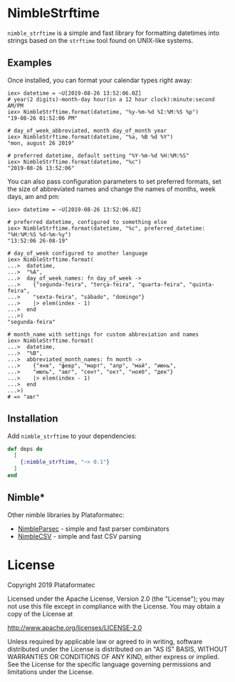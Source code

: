 # NimbleStrftime

`nimble_strftime` is a simple and fast library for formatting datetimes into
strings based on the `strftime` tool found on UNIX-like systems.

## Examples

Once installed, you can format your calendar types right away:

```iex
iex> datetime = ~U[2019-08-26 13:52:06.0Z]
# year(2 digits)-month-day hour(in a 12 hour clock):minute:second AM/PM
iex> NimbleStrftime.format(datetime, "%y-%m-%d %I:%M:%S %p")
"19-08-26 01:52:06 PM"

# day_of_week_abbreviated, month day_of_month year
iex> NimbleStrftime.format(datetime, "%a, %B %d %Y")
"mon, august 26 2019"

# preferred datetime, default setting "%Y-%m-%d %H:%M:%S"
iex> NimbleStrftime.format(datetime, "%c")
"2019-08-26 13:52:06"
```

You can also pass configuration parameters to set preferred formats,
set the size of abbreviated names and change the names of months,
week days, am and pm:

```iex
iex> datetime = ~U[2019-08-26 13:52:06.0Z]

# preferred datetime, configured to something else
iex> NimbleStrftime.format(datetime, "%c", preferred_datetime: "%H:%M:%S %d-%m-%y")
"13:52:06 26-08-19"

# day_of_week configured to another language
iex> NimbleStrftime.format(
...>  datetime,
...>  "%A",
...>  day_of_week_names: fn day_of_week ->
...>    {"segunda-feira", "terça-feira", "quarta-feira", "quinta-feira",
...>    "sexta-feira", "sábado", "domingo"}
...>    |> elem(index - 1)
...>  end
...>)
"segunda-feira"

# month_name with settings for custom abbreviation and names
iex> NimbleStrftime.format(
...>  datetime,
...>  "%B",
...>  abbreviated_month_names: fn month ->
...>    {"янв", "февр", "март", "апр", "май", "июнь",
...>    "июль", "авг", "сент", "окт", "нояб", "дек"}
...>    |> elem(index - 1)
...>  end
...>)
# => "авг"
```

## Installation

Add `nimble_strftime` to your dependencies:

```elixir
def deps do
  [
    {:nimble_strftime, "~> 0.1"}
  ]
end
```

## Nimble*

Other nimble libraries by Plataformatec:

  * [NimbleParsec](https://github.com/plataformatec/nimble_parsec) - simple and fast parser combinators
  * [NimbleCSV](https://github.com/plataformatec/nimble_csv) - simple and fast CSV parsing

# License

Copyright 2019 Plataformatec

Licensed under the Apache License, Version 2.0 (the "License"); you may not use this file except in compliance with the License. You may obtain a copy of the License at

  http://www.apache.org/licenses/LICENSE-2.0

Unless required by applicable law or agreed to in writing, software distributed under the License is distributed on an "AS IS" BASIS, WITHOUT WARRANTIES OR CONDITIONS OF ANY KIND, either express or implied. See the License for the specific language governing permissions and limitations under the License.
